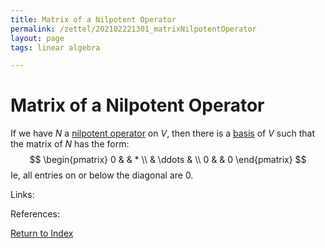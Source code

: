 ```yaml
---
title: Matrix of a Nilpotent Operator
permalink: /zettel/202102221301_matrixNilpotentOperator
layout: page
tags: linear algebra

---
```

# Matrix of a Nilpotent Operator

If we have $N$ a [nilpotent operator](202102221258_nilpotentOperatorDefinition) on $V$, then there is a [basis](202102062154_basisDefinition) 
of $V$ such that the matrix of $N$ has the form:
$$
\begin{pmatrix}
0 & & * \\
 & \ddots & \\
0 & & 0
\end{pmatrix}
$$
Ie, all entries on or below the diagonal are $0$.

Links: 

References: 

[Return to Index](index)